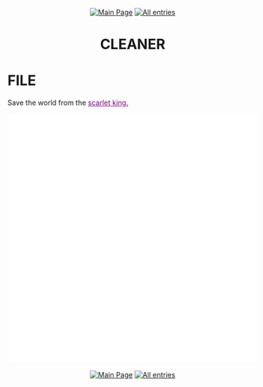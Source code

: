 <p align=center>
    <a href="../../">
        <img src="https://img.shields.io/badge/GO_TO-MAIN_PAGE-ffffff?style=for-the-badge&labelColor=000000&color=ffffff" title="Main Page"/></a>
    <a href="../tree">
        <img src="https://img.shields.io/badge/GO_TO-ALL_ENTRIES-ffffff?style=for-the-badge&labelColor=000000&color=ffffff" title="All entries"></a>
</p>

<h1 align="center">CLEANER</h1>

# FILE

Save the world from the <a href="../scp/apollyon/001-sk/001-01" style="color:purple">scarlet king.</a>

<p align="center">
    <img src="../../assets/images/achievements/achKingEd.png" title="CLEANER" width="500">
</p>

<p align=center>
    <a href="../../">
        <img src="https://img.shields.io/badge/GO_TO-MAIN_PAGE-ffffff?style=for-the-badge&labelColor=000000&color=ffffff" title="Main Page"/></a>
    <a href="../tree">
        <img src="https://img.shields.io/badge/GO_TO-ALL_ENTRIES-ffffff?style=for-the-badge&labelColor=000000&color=ffffff" title="All entries"></a>
</p>